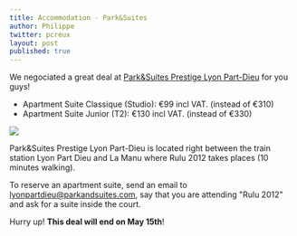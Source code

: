 ```yaml
---
title: Accommodation - Park&Suites
author: Philippe
twitter: pcreux
layout: post
published: true
---
```


We negociated a great deal at [Park&Suites Prestige Lyon
Part-Dieu](http://www.parkandsuites.com/en/apparthotel-lyon-part-dieu.php) for you guys!

* Apartment Suite Classique (Studio): &euro;99 incl VAT. (instead of &euro;310)
* Apartment Suite Junior (T2): &euro;130 incl VAT. (instead of &euro;330)

<img
src='http://backoffice.parkandsuites.com/public/images/residences/photos/location-saisonniere-location-vacances-ete-location-vacances-paques-location-lyon-appart-hotel-park-and-suites-lyon-part-dieu-salon.jpg'/>

Park&Suites Prestige Lyon Part-Dieu is located right between the train station
Lyon Part Dieu and La Manu where Rulu 2012 takes places (10 minutes
walking).

To reserve an apartment suite, send an email to [lyonpartdieu@parkandsuites.com](mailto:lyonpartdieu@parkandsuites.com),
say that you are attending "Rulu 2012" and ask for a suite inside the
court.

Hurry up! **This deal will end on May 15th**!

